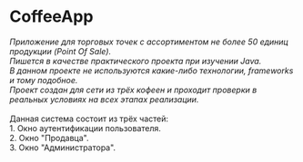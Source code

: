 <h1/>
CoffeeApp
</h1>
<em>
Приложение для торговых точек с ассортиментом не более 50 единиц продукции (Point Of Sale).</br>
Пишется в качестве практического проекта при изучении Java. </br>
В данном проекте не используются какие-либо технологии, frameworks и тому подобное. </br>
Проект создан для сети из трёх кофеен и проходит проверки в реальных условиях на всех этапах реализации.
</em>
</br></br>
Данная система состоит из трёх частей:</br>
1. Окно аутентификации пользователя.</br>
2. Окно "Продавца".</br>
3. Окно "Администратора".</br>
